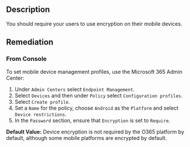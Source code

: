 ## Description

You should require your users to use encryption on their mobile devices.

## Remediation

### From Console

To set mobile device management profiles, use the Microsoft 365 Admin Center:

1. Under `Admin Centers` select `Endpoint Management`.
2. Select `Devices` and then under `Policy` select `Configuration profiles`.
3. Select `Create profile`.
4. Set a `Name` for the policy, choose `Android` as the `Platform` and select `Device restrictions`.
5. In the `Password` section, ensure that `Encryption` is set to `Require`.

**Default Value:** Device encryption is not required by the O365 platform by default, although some mobile platforms are encrypted by default.
